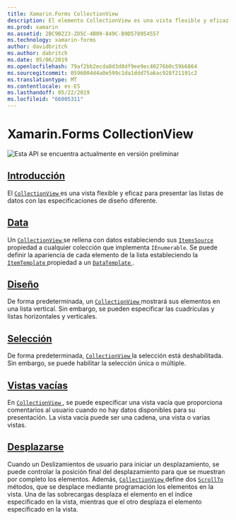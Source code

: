 ```yaml
---
title: Xamarin.Forms CollectionView
description: El elemento CollectionView es una vista flexible y eficaz para presentar las listas de datos con las especificaciones de diseño diferente.
ms.prod: xamarin
ms.assetid: 2BC9B223-2D5C-4B09-849C-B9D578954557
ms.technology: xamarin-forms
author: davidbritch
ms.author: dabritch
ms.date: 05/06/2019
ms.openlocfilehash: 79af2bb2ecda8d3d8df9ee9ec40276b0c59b6864
ms.sourcegitcommit: 0596004d4a0e599c1da1ddd75a6ac928f21191c2
ms.translationtype: MT
ms.contentlocale: es-ES
ms.lasthandoff: 05/22/2019
ms.locfileid: "66005311"
---
```

# <a name="xamarinforms-collectionview"></a>Xamarin.Forms CollectionView

![](~/media/shared/preview.png "Esta API se encuentra actualmente en versión preliminar")

## <a name="introductionintroductionmd"></a>[Introducción](introduction.md)

El [ `CollectionView` ](xref:Xamarin.Forms.CollectionView) es una vista flexible y eficaz para presentar las listas de datos con las especificaciones de diseño diferente.

## <a name="datapopulate-datamd"></a>[Data](populate-data.md)

Un [ `CollectionView` ](xref:Xamarin.Forms.CollectionView) se rellena con datos estableciendo sus [ `ItemsSource` ](xref:Xamarin.Forms.ItemsView.ItemsSource) propiedad a cualquier colección que implementa `IEnumerable`. Se puede definir la apariencia de cada elemento de la lista estableciendo la [ `ItemTemplate` ](xref:Xamarin.Forms.ItemsView.ItemTemplate) propiedad a un [ `DataTemplate` ](xref:Xamarin.Forms.DataTemplate).

## <a name="layoutlayoutmd"></a>[Diseño](layout.md)

De forma predeterminada, un [ `CollectionView` ](xref:Xamarin.Forms.CollectionView) mostrará sus elementos en una lista vertical. Sin embargo, se pueden especificar las cuadrículas y listas horizontales y verticales.

## <a name="selectionselectionmd"></a>[Selección](selection.md)

De forma predeterminada, [ `CollectionView` ](xref:Xamarin.Forms.CollectionView) la selección está deshabilitada. Sin embargo, se puede habilitar la selección única o múltiple.

## <a name="empty-viewsemptyviewmd"></a>[Vistas vacías](emptyview.md)

En [ `CollectionView` ](xref:Xamarin.Forms.CollectionView), se puede especificar una vista vacía que proporciona comentarios al usuario cuando no hay datos disponibles para su presentación. La vista vacía puede ser una cadena, una vista o varias vistas.

## <a name="scrollingscrollingmd"></a>[Desplazarse](scrolling.md)

Cuando un Deslizamientos de usuario para iniciar un desplazamiento, se puede controlar la posición final del desplazamiento para que se muestran por completo los elementos. Además, [ `CollectionView` ](xref:Xamarin.Forms.CollectionView) define dos [ `ScrollTo` ](xref:Xamarin.Forms.ItemsView.ScrollTo*) métodos, que se desplace mediante programación los elementos en la vista. Una de las sobrecargas desplaza el elemento en el índice especificado en la vista, mientras que el otro desplaza el elemento especificado en la vista.
